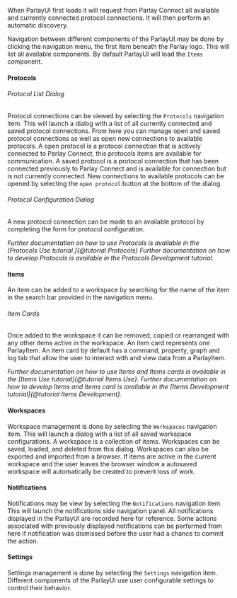 When ParlayUI first loads it will request from Parlay Connect all available and currently connected protocol connections. It will then perform an automatic discovery.

Navigation between different components of the ParlayUI may be done by clicking the navigation menu, the first item beneath the Parlay logo.
This will list all available components. By default ParlayUI will load the ```Items``` component.

#### Protocols

###### Protocol List Dialog

Protocol connections can be viewed by selecting the ```Protocols``` navigation item. This will launch a dialog with a list of all currently connected and saved protocol connections.
From here you can manage open and saved protocol connections as well as open new connections to available protocols.
A open protocol is a protocol connection that is actively connected to Parlay Connect, this protocols items are available for communication.
A saved protocol is a protocol connection that has been connected previously to Parlay Connect and is available for connection but is not currently connected.
New connections to available protocols can be opened by selecting the ```open protocol``` button at the bottom of the dialog.

###### Protocol Configuration Dialog

A new protocol connection can be made to an available protocol by completing the form for protocol configuration.

_Further documentation on how to use Protocols is available in the [Protocols Use tutorial.]{@tutorial Protocols}_
_Further documentation on how to develop Protocols is available in the Protocols Development tutorial._

#### Items

An item can be added to a workspace by searching for the name of the item in the search bar provided in the navigation menu.

###### Item Cards

Once added to the workspace it can be removed, copied or rearranged with any other items active in the workspace.
An item card represents one ParlayItem. An item card by default has a command, property, graph and log tab that allow the user to
interact with and view data from a ParlayItem.

_Further documentation on how to use Items and Items cards is available in the [Items Use tutorial]{@tutorial Items Use}._
_Further documentation on how to develop Items and Items card is available in the [Items Development tutorial]{@tutorial Items Development}._

#### Workspaces

Workspace management is done by selecting the ```Workspaces``` navigation item. This will launch a dialog with a list of all saved workspace configurations.
A workspace is a collection of items. Workspaces can be saved, loaded, and deleted from this dialog. Workspaces can also be exported and imported from a browser.
If items are active in the current workspace and the user leaves the browser window a autosaved workspace will automatically be created to prevent loss of work.

#### Notifications

Notifications may be view by selecting the ```Notifications``` navigation item.
This will launch the notifications side navigation panel. All notifications displayed in the ParlayUI are recorded here for reference.
Some actions associated with previously displayed notifications can be performed from here if notification was dismissed before the user had a chance to commit the action.  

#### Settings

Settings management is done by selecting the ```Settings``` navigation item.
Different components of the ParlayUI use user configurable settings to control their behavior.
